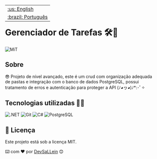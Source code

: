 <table align="right">
 	<tr>
		<td>
			<a href="https://github.com/DevSaLLein/TaskManager/blob/main/README.md">:us: English</a>
		</td>
	</tr>
 	<tr>
		<td>
			<a href="https://github.com/DevSaLLein/TaskManager/blob/main/README-BR.md">:brazil: Português</a>
		</td>
	</tr>
</table>

#

# Gerenciador de Tarefas 🛠️📖

![MiT](https://camo.githubusercontent.com/ab1a18c3cd78f3716ed08faefbb7bfc11de454d517fe86911e84914418890e37/68747470733a2f2f696d672e736869656c64732e696f2f7374617469632f76313f6c6162656c3d6c6963656e7365266d6573736167653d4d495426636f6c6f723d343941413236266c6162656c436f6c6f723d303030303030)

## Sobre
😎 Projeto de nível avançado, este é um crud com organização adequada de pastas e integração com o banco de dados PostgreSQL, possui tratamento de erros e autenticação para proteger a API (ﾉ◕ヮ◕)ﾉ*:･ﾟ✧

## Tecnologias utilizadas 🧑‍💻
![.NET](https://img.shields.io/badge/.NET-purple?style=for-the-badge&logo=dotnet&logoColor=white)
![Git](https://img.shields.io/badge/Git-red?style=for-the-badge&logo=git&logoColor=white)
![C#](https://img.shields.io/badge/Csharp-purple?style=for-the-badge&logo=csharp&logoColor=white)
![PostgreSQL](https://img.shields.io/badge/postgresql-blue?style=for-the-badge&logo=postgresql&logoColor=white)

## :memo: Licença

Este projeto está sob a licença MIT.

⌨️ com ❤️ por [DevSaLLein](https://github.com/DevSaLLein) 😊